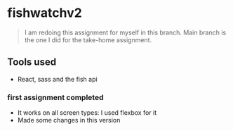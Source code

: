# fishwatchv2
> I am redoing this assignment for myself in this branch. Main branch is the one I did for the take-home assignment. 

## Tools used
- React, sass and the fish api

### first assignment completed
- It works on all screen types: I used flexbox for it
- Made some changes in this version


